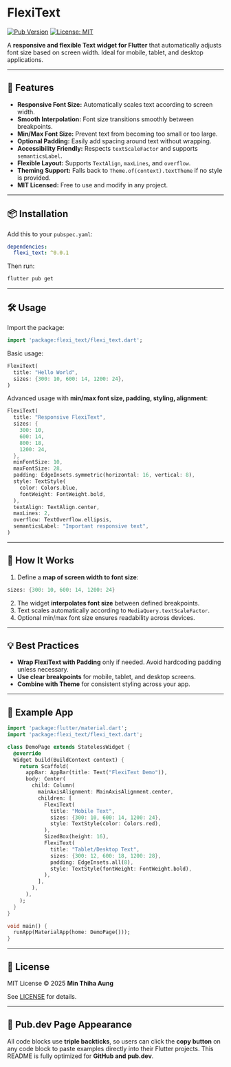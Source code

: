 # FlexiText

[![Pub Version](https://img.shields.io/pub/v/flexi_text.svg)](https://pub.dev/packages/flexi_text)
[![License: MIT](https://img.shields.io/badge/License-MIT-yellow.svg)](LICENSE)

A **responsive and flexible Text widget for Flutter** that automatically adjusts font size based on screen width. Ideal for mobile, tablet, and desktop applications.

---

## 🌟 Features

- **Responsive Font Size:** Automatically scales text according to screen width.
- **Smooth Interpolation:** Font size transitions smoothly between breakpoints.
- **Min/Max Font Size:** Prevent text from becoming too small or too large.
- **Optional Padding:** Easily add spacing around text without wrapping.
- **Accessibility Friendly:** Respects `textScaleFactor` and supports `semanticsLabel`.
- **Flexible Layout:** Supports `TextAlign`, `maxLines`, and `overflow`.
- **Theming Support:** Falls back to `Theme.of(context).textTheme` if no style is provided.
- **MIT Licensed:** Free to use and modify in any project.

---

## 📦 Installation

Add this to your `pubspec.yaml`:

```yaml
dependencies:
  flexi_text: ^0.0.1
```

Then run:

```bash
flutter pub get
```

---

## 🛠 Usage

Import the package:

```dart
import 'package:flexi_text/flexi_text.dart';
```

Basic usage:

```dart
FlexiText(
  title: "Hello World",
  sizes: {300: 10, 600: 14, 1200: 24},
)
```

Advanced usage with **min/max font size, padding, styling, alignment**:

```dart
FlexiText(
  title: "Responsive FlexiText",
  sizes: {
    300: 10,
    600: 14,
    800: 18,
    1200: 24,
  },
  minFontSize: 10,
  maxFontSize: 28,
  padding: EdgeInsets.symmetric(horizontal: 16, vertical: 8),
  style: TextStyle(
    color: Colors.blue,
    fontWeight: FontWeight.bold,
  ),
  textAlign: TextAlign.center,
  maxLines: 2,
  overflow: TextOverflow.ellipsis,
  semanticsLabel: "Important responsive text",
)
```

---

## 🧩 How It Works

1. Define a **map of screen width to font size**:

```dart
sizes: {300: 10, 600: 14, 1200: 24}
```

2. The widget **interpolates font size** between defined breakpoints.
3. Text scales automatically according to `MediaQuery.textScaleFactor`.
4. Optional min/max font size ensures readability across devices.

---

## 💡 Best Practices

- **Wrap FlexiText with Padding** only if needed. Avoid hardcoding padding unless necessary.
- **Use clear breakpoints** for mobile, tablet, and desktop screens.
- **Combine with Theme** for consistent styling across your app.

---

## 📖 Example App

```dart
import 'package:flutter/material.dart';
import 'package:flexi_text/flexi_text.dart';

class DemoPage extends StatelessWidget {
  @override
  Widget build(BuildContext context) {
    return Scaffold(
      appBar: AppBar(title: Text("FlexiText Demo")),
      body: Center(
        child: Column(
          mainAxisAlignment: MainAxisAlignment.center,
          children: [
            FlexiText(
              title: "Mobile Text",
              sizes: {300: 10, 600: 14, 1200: 24},
              style: TextStyle(color: Colors.red),
            ),
            SizedBox(height: 16),
            FlexiText(
              title: "Tablet/Desktop Text",
              sizes: {300: 12, 600: 18, 1200: 28},
              padding: EdgeInsets.all(8),
              style: TextStyle(fontWeight: FontWeight.bold),
            ),
          ],
        ),
      ),
    );
  }
}

void main() {
  runApp(MaterialApp(home: DemoPage()));
}
```

---

## 📝 License

MIT License © 2025 **Min Thiha Aung**

See [LICENSE](LICENSE) for details.

---

## 📌 Pub.dev Page Appearance

All code blocks use **triple backticks**, so users can click the **copy button** on any code block to paste examples directly into their Flutter projects. This README is fully optimized for **GitHub and pub.dev**.
